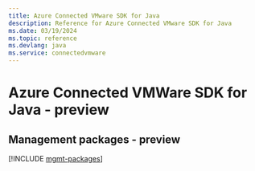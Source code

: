 ```yaml
---
title: Azure Connected VMware SDK for Java
description: Reference for Azure Connected VMware SDK for Java
ms.date: 03/19/2024
ms.topic: reference
ms.devlang: java
ms.service: connectedvmware
---
```

# Azure Connected VMWare SDK for Java - preview

## Management packages - preview
[!INCLUDE [mgmt-packages](connected-vmware-mgmt-index.md)]